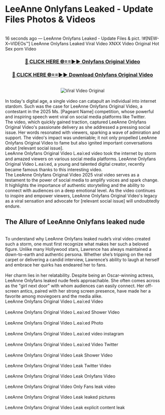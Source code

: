# LeeAnne Onlyfans Leaked - Update Files Photos & Videos 
<br>
16 seconds ago — LeeAnne Onlyfans Leaked - Update Files & pict. !#[NEW-X~VIDEOs™] LeeAnne Onlyfans Leaked Viral Video XNXX Video Original Hot Sex porn Video
<br>
<div align="center">
<h3><a href="http://freeplayer.one?title=LeeAnne&ref=25OR" rel="nofollow">🔴 CLICK HERE 🌐==►► Onlyfans Original Video</a></h3>
<h3><a href="http://freeplayer.one?title=LeeAnne&ref=25OR" rel="nofollow">🔴 CLICK HERE 🌐==►► Download Onlyfans Original Video</a></h3>
<br>
<a href="http://freeplayer.one?title=LeeAnne&ref=25OR" rel="nofollow" data-target="animated-image.originalLink"><img src="https://i.ibb.co.com/xMMVF88/686577567.gif" alt="Viral Video Original" style="max-width: 100%; display: inline-block;" data-target="animated-image.originalImage"></a>
</div>
<br>
In today's digital age, a single video can catapult an individual into internet stardom. Such was the case for LeeAnne Onlyfans Original Video, a contestant in the 2025 Ms. [Pageant Name] competition, whose powerful and inspiring speech went viral on social media platforms like Twitter.
<br>
The video, which quickly gained traction, captured LeeAnne Onlyfans Original Video's passionate delivery as she addressed a pressing social issue. Her words resonated with viewers, sparking a wave of admiration and support. The video's impact was undeniable; it not only propelled LeeAnne Onlyfans Original Video to fame but also ignited important conversations about [relevant social issue].
<br>
LeeAnne Onlyfans Original Video L.ea𝚔ed video took the internet by storm and amazed viewers on various social media platforms. LeeAnne Onlyfans Original Video L.ea𝚔ed, a young and talented digital creator, recently became famous thanks to this interesting video.
<br>
The LeeAnne Onlyfans Original Video 2025 viral video serves as a testament to the power of social media to amplify voices and spark change. It highlights the importance of authentic storytelling and the ability to connect with audiences on a deep emotional level. As the video continues to inspire and empower viewers, LeeAnne Onlyfans Original Video's legacy as a viral sensation and advocate for [relevant social issue] will undoubtedly endure.
<br>
<h2>The Allure of LeeAnne Onlyfans leaked nude</h2>
<br>
To understand why LeeAnne Onlyfans leaked nude’s viral video created such a storm, one must first recognize what makes her such a beloved figure. Unlike many Hollywood stars, Lawrence has always maintained a down-to-earth and authentic persona. Whether she’s tripping on the red carpet or delivering a candid interview, Lawrence’s ability to laugh at herself and embrace her quirks has endeared her to fans.
<br><br>
Her charm lies in her relatability. Despite being an Oscar-winning actress, LeeAnne Onlyfans leaked nude feels approachable. She often comes across as the "girl next door" with whom audiences can easily connect. Her off-screen antics, paired with her strong screen presence, have made her a favorite among moviegoers and the media alike.
<br>
LeeAnne Onlyfans Original Video L.ea𝚔ed Video
<br><br>
LeeAnne Onlyfans Original Video L.ea𝚔ed Shower Video
<br><br>
LeeAnne Onlyfans Original Video L.ea𝚔ed Photo
<br><br>
LeeAnne Onlyfans Original Video L.ea𝚔ed video instagram
<br><br>
LeeAnne Onlyfans Original Video L.ea𝚔ed Video Twitter
<br><br>
LeeAnne Onlyfans Original Video Leak Shower Video
<br><br>
LeeAnne Onlyfans Original Video Leak Twitter Video
<br><br>
LeeAnne Onlyfans Original Video Leak Onlyfans Video
<br><br>
LeeAnne Onlyfans Original Video Only Fans leak video
<br><br>
LeeAnne Onlyfans Original Video Leak leaked pictures
<br><br>
LeeAnne Onlyfans Original Video Leak explicit content leak